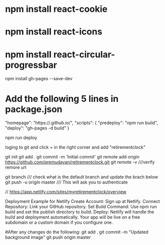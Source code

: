
# npm install react-cookie
# npm install react-icons
# npm install react-circular-progressbar

npm install gh-pages --save-dev

# Add the following 5 lines in package.json
"homepage": "https://<username>.github.io/<repository>",
"scripts": {
  "predeploy": "npm run build",
  "deploy": "gh-pages -d build"
}

npm run deploy

loging to git and click + in the right corner and add "retirementclock"

git init
git add .
git commit -m 'Initial commit'
git remote add origin https://github.com/premudayan/retirementclock.git
git remote -v   ///verify remore url

git branch     /// check what is the default branch and update the brach below
git push -u origin master    /// This will ask you to authenticate

// https://app.netlify.com/sites/myretirementclock/overview

Deployment Example for Netlify
    Create Account: Sign up at Netlify.
    Connect Repository: Link your GitHub repository.
    Set Build Command: Use npm run build and set the publish directory to build.
    Deploy: Netlify will handle the build and deployment automatically. Your app will be live on a free subdomain or a custom domain if you configure one.

#After any changes do the following:
git add .
git commit -m "Updated background image"
git push origin master
